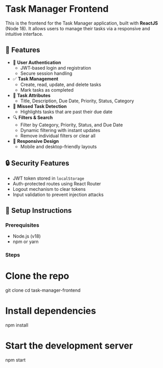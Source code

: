 # Task Manager Frontend

This is the frontend for the Task Manager application, built with **ReactJS** (Node 18). It allows users to manage their tasks via a responsive and intuitive interface.

## 🌟 Features

- 🔐 **User Authentication**
  - JWT-based login and registration
  - Secure session handling
- ✅ **Task Management**
  - Create, read, update, and delete tasks
  - Mark tasks as completed
- 🎯 **Task Attributes**
  - Title, Description, Due Date, Priority, Status, Category
- 🧠 **Missed Task Detection**
  - Highlights tasks that are past their due date
- 🔍 **Filters & Search**
  - Filter by Category, Priority, Status, and Due Date
  - Dynamic filtering with instant updates
  - Remove individual filters or clear all
- 📱 **Responsive Design**
  - Mobile and desktop-friendly layouts

## 🔒 Security Features

- JWT token stored in `localStorage`
- Auth-protected routes using React Router
- Logout mechanism to clear tokens
- Input validation to prevent injection attacks

## 🚀 Setup Instructions

### Prerequisites

- Node.js (v18)
- npm or yarn

### Steps


# Clone the repo
git clone <your-repo-url>
cd task-manager-frontend

# Install dependencies
npm install

# Start the development server
npm start
